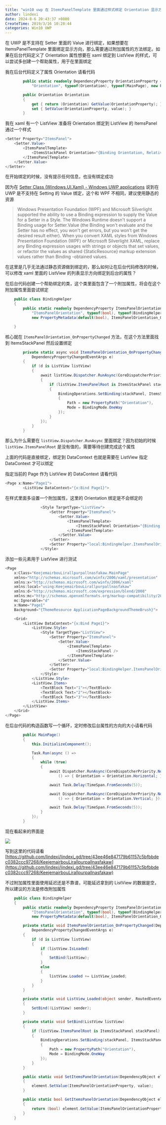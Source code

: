 ```yaml
---
title: "win10 uwp 在 ItemsPanelTemplate 里面通过样式绑定 Orientation 显示方向"
author: lindexi
date: 2024-8-6 20:43:37 +0800
CreateTime: 2019/3/16 10:28:44
categories: Win10 UWP
---
```


在 UWP 是不支持在 Setter 里面的 Value 进行绑定，如果想要在 ItemsPanelTemplate 里面绑定显示方向，那么需要通过附加属性的方法绑定。如果在后台代码定义了 Orientation 属性想要在 xaml 绑定到 ListView 的样式，可以尝试多创建一个帮助属性，用于在里面绑定

<!--more-->


<!-- CreateTime:2019/3/16 10:28:44 -->

<!-- csdn -->
<div id="toc"></div>

我在后台代码定义了属性 Orientation 请看代码

```csharp
        public static readonly DependencyProperty OrientationProperty = DependencyProperty.Register(
            "Orientation", typeof(Orientation), typeof(MainPage), new PropertyMetadata(default(Orientation)));

        public Orientation Orientation
        {
            get { return (Orientation) GetValue(OrientationProperty); }
            set { SetValue(OrientationProperty, value); }
        }
```

我在 xaml 有一个 ListView 准备将 Orientation 绑定到 ListView 的 ItemsPanel 通过一个样式

```csharp
<Setter Property="ItemsPanel">
    <Setter.Value>
        <ItemsPanelTemplate>
            <ItemsStackPanel Orientation="{Binding Orientation, RelativeSource={RelativeSource Mode=TemplatedParent}}"/>
        </ItemsPanelTemplate>
    </Setter.Value>
</Setter>
```

在开始绑定的时候，没有提示任何信息，也没有绑定成功

因为在 [Setter Class (Windows.UI.Xaml) - Windows UWP applications](https://docs.microsoft.com/en-us/uwp/api/Windows.UI.Xaml.Setter#Windows_UI_Xaml_Setter_Value ) 说到在 UWP 是不支持在 Setting 的 Value 绑定，这个和 WPF 不相同，建议使用静态的资源

> Windows Presentation Foundation (WPF) and Microsoft Silverlight supported the ability to use a Binding expression to supply the Value for a Setter in a Style. The Windows Runtime doesn't support a Binding usage for Setter.Value (the Binding won't evaluate and the Setter has no effect, you won't get errors, but you won't get the desired result either). When you convert XAML styles from Windows Presentation Foundation (WPF) or Microsoft Silverlight XAML, replace any Binding expression usages with strings or objects that set values, or refactor the values as shared {StaticResource} markup extension values rather than Binding -obtained values.

在这里是几乎无法通过静态资源做到绑定的，那么如何让在后台代码修改的时候，可以修改 xaml 里面的 ListView 的列表显示方向绑定到后台的属性？

在后台代码创建一个帮助绑定的类，这个类里面包含了一个附加属性，将会在这个附加属性里面尝试绑定

```csharp
    public class BindingHelper
    {
        public static readonly DependencyProperty ItemsPanelOrientationProperty = DependencyProperty.RegisterAttached(
            "ItemsPanelOrientation", typeof(bool), typeof(BindingHelper),
            new PropertyMetadata(default(bool), ItemsPanelOrientation_OnPropertyChanged));

    }
```

核心就在 `ItemsPanelOrientation_OnPropertyChanged` 方法，在这个方法里面找到 ItemsStackPanel 然后设置绑定

```csharp
        private static async void ItemsPanelOrientation_OnPropertyChanged(DependencyObject d,
            DependencyPropertyChangedEventArgs e)
        {
            if (d is ListView listView)
            {
                await listView.Dispatcher.RunAsync(CoreDispatcherPriority.Normal, () =>
                {
                    if (listView.ItemsPanelRoot is ItemsStackPanel stackPanel)
                    {
                        BindingOperations.SetBinding(stackPanel, ItemsStackPanel.OrientationProperty, new Binding()
                        {
                            Path = new PropertyPath("Orientation"),
                            Mode = BindingMode.OneWay
                        });
                    }
                });
            }
        }
```

那么为什么需要在 `listView.Dispatcher.RunAsync` 里面绑定？因为初始的时候 `listView.ItemsPanelRoot` 是没有值的，需要等待创建完成这个属性

上面的代码是直接绑定，绑定到 DataContext 也就是需要在 ListView 指定 DataContext 才可以绑定

指定当前的 Page 作为 ListView 的 DataContext 请看代码

```csharp
<Page x:Name="Page1">
        <ListView DataContext="{x:Bind Page1}">
```

在样式里面多设置一个附加属性，这里的 Orientation 绑定是不会绑定的

```csharp
                <Style TargetType="ListView">
                    <Setter Property="ItemsPanel">
                        <Setter.Value>
                            <ItemsPanelTemplate>
                                <ItemsStackPanel Orientation="{Binding Orientation, RelativeSource={RelativeSource Mode=TemplatedParent}}"/>
                            </ItemsPanelTemplate>
                        </Setter.Value>
                    </Setter>
                    <Setter Property="local:BindingHelper.ItemsPanelOrientation" Value="True"></Setter>
                </Style>
```

添加一些元素用于 ListView 进行测试

```csharp
<Page
    x:Class="KeejemairbouLirallpurpallnasfakaw.MainPage"
    xmlns="http://schemas.microsoft.com/winfx/2006/xaml/presentation"
    xmlns:x="http://schemas.microsoft.com/winfx/2006/xaml"
    xmlns:local="using:KeejemairbouLirallpurpallnasfakaw"
    xmlns:d="http://schemas.microsoft.com/expression/blend/2008"
    xmlns:mc="http://schemas.openxmlformats.org/markup-compatibility/2006"
    mc:Ignorable="d"
    x:Name="Page1"
    Background="{ThemeResource ApplicationPageBackgroundThemeBrush}">

    <Grid>
        <ListView DataContext="{x:Bind Page1}">
            <ListView.Style>
                <Style TargetType="ListView">
                    <Setter Property="ItemsPanel">
                        <Setter.Value>
                            <ItemsPanelTemplate>
                                <ItemsStackPanel />
                            </ItemsPanelTemplate>
                        </Setter.Value>
                    </Setter>
                    <Setter Property="local:BindingHelper.ItemsPanelOrientation" Value="True"></Setter>
                </Style>
            </ListView.Style>
            <ListView.Items>
                <TextBlock Text="1"></TextBlock>
                <TextBlock Text="2"></TextBlock>
                <TextBlock Text="3"></TextBlock>
            </ListView.Items>
        </ListView>
    </Grid>
</Page>

```

在后台代码的构造函数写一个循环，定时修改后台属性的方向的大小请看代码

```csharp
        public MainPage()
        {
            this.InitializeComponent();

            Task.Run(async () =>
            {
                while (true)
                {
                    await Dispatcher.RunAsync(CoreDispatcherPriority.Normal,
                        () => { Orientation = Orientation.Horizontal; });

                    await Task.Delay(TimeSpan.FromSeconds(5));

                    await Dispatcher.RunAsync(CoreDispatcherPriority.Normal,
                        () => { Orientation = Orientation.Vertical; });

                    await Task.Delay(TimeSpan.FromSeconds(5));
                }
            });
        }
```

现在看起来的界面是

![](http://cdn.lindexi.site/lindexi%2F201931610244652)

写到这里的代码请看 [https://github.com/lindexi/lindexi_gd/tree/43ee46e847179b61157c5bfbbdec0382ccc97268/KeejemairbouLirallpurpallnasfakaw](https://github.com/lindexi/lindexi_gd/tree/43ee46e847179b61157c5bfbbdec0382ccc97268/KeejemairbouLirallpurpallnasfakaw)

不过附加属性里面使用延迟还是不靠谱，可能延迟拿到的 ListView 的数据是空，所以建议的方法是修改附加属性

```csharp
    public class BindingHelper
    {
        public static readonly DependencyProperty ItemsPanelOrientationProperty = DependencyProperty.RegisterAttached(
            "ItemsPanelOrientation", typeof(bool), typeof(BindingHelper),
            new PropertyMetadata(default(bool), ItemsPanelOrientation_OnPropertyChanged));

        private static void ItemsPanelOrientation_OnPropertyChanged(DependencyObject d,
            DependencyPropertyChangedEventArgs e)
        {
            if (d is ListView listView)
            {
                if (listView.IsLoaded)
                {
                    SetBind(listView);
                }
                else
                {
                    listView.Loaded += ListView_Loaded;
                }
            }
        }

        private static void ListView_Loaded(object sender, RoutedEventArgs e)
        {
            SetBind((ListView) sender);
        }

        private static void SetBind(ListView listView)
        {
            if (listView.ItemsPanelRoot is ItemsStackPanel stackPanel)
            {
                BindingOperations.SetBinding(stackPanel, ItemsStackPanel.OrientationProperty, new Binding()
                {
                    Path = new PropertyPath("Orientation"),
                    Mode = BindingMode.OneWay
                });
            }
        }

        public static void SetItemsPanelOrientation(DependencyObject element, bool value)
        {
            element.SetValue(ItemsPanelOrientationProperty, value);
        }

        public static bool GetItemsPanelOrientation(DependencyObject element)
        {
            return (bool) element.GetValue(ItemsPanelOrientationProperty);
        }
    }
```

